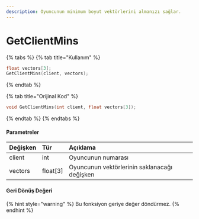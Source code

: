 ```yaml
---
description: Oyuncunun minimum boyut vektörlerini almanızı sağlar.
---
```


# GetClientMins

{% tabs %}
{% tab title="Kullanım" %}
```cpp
float vectors[3];
GetClientMins(client, vectors);
```
{% endtab %}

{% tab title="Orijinal Kod" %}
```cpp
void GetClientMins(int client, float vectors[3]);
```
{% endtab %}
{% endtabs %}

#### Parametreler

| Değişken | Tür | Açıklama |
| :--- | :--- | :--- |
| client | int | Oyuncunun numarası |
| vectors | float\[3\] | Oyuncunun vektörlerinin saklanacağı değişken |

#### Geri Dönüş Değeri

{% hint style="warning" %}
Bu fonksiyon geriye değer döndürmez.
{% endhint %}

